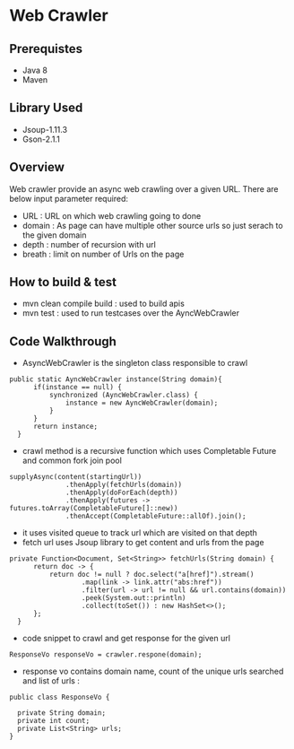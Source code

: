 # Web Crawler

## Prerequistes

* Java 8
* Maven 

## Library Used
* Jsoup-1.11.3
* Gson-2.1.1

## Overview 

Web crawler provide an async web crawling over a given URL. There are below input parameter required:
* URL : URL on which web crawling going to done
* domain : As page can have multiple other source urls so just serach to the given domain
* depth : number of recursion with url
* breath :  limit on number of Urls on the page

## How to build & test

* mvn clean compile build : used to build apis
* mvn test : used to run testcases over the AyncWebCrawler


## Code Walkthrough

  * AsyncWebCrawler is the singleton class responsible to crawl 
  ```
  public static AyncWebCrawler instance(String domain){
		if(instance == null) {
			synchronized (AyncWebCrawler.class) {
				instance = new AyncWebCrawler(domain);
			}
		}
		return instance;
	}
  ```
  * crawl method is a recursive function which uses Completable Future and common fork join pool 
  ```
  supplyAsync(content(startingUrl))
				.thenApply(fetchUrls(domain))
				.thenApply(doForEach(depth))
				.thenApply(futures -> futures.toArray(CompletableFuture[]::new))
				.thenAccept(CompletableFuture::allOf).join();
   ```
  * it uses visited queue to track url which are visited on that depth
  * fetch url uses Jsoup library to get content and urls from the page
  ```
  private Function<Document, Set<String>> fetchUrls(String domain) {
		return doc -> {
			return doc != null ? doc.select("a[href]").stream()
					.map(link -> link.attr("abs:href"))
					.filter(url -> url != null && url.contains(domain))
					.peek(System.out::println)
					.collect(toSet()) : new HashSet<>();
		};
	}
  ```
  * code snippet to crawl and get response for the given url 
  ```
  ResponseVo responseVo = crawler.respone(domain);
  ```
  * response vo contains domain name, count of the unique urls searched and list of urls :
  ```
  public class ResponseVo {
	
	private String domain;
	private int count;
	private List<String> urls;
}
```
 
  
      
